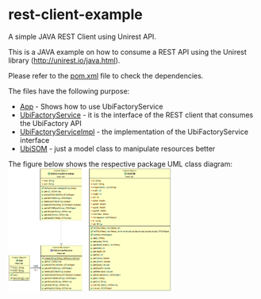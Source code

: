 # rest-client-example
A simple JAVA REST Client using Unirest API.

This is a JAVA example on how to consume a REST API using the Unirest library (http://unirest.io/java.html).

Please refer to the [pom.xml](https://github.com/carlosbate/rest-client-example/blob/master/pom.xml) file to check the dependencies.

The files have the following purpose:
  * [App](https://github.com/carlosbate/rest-client-example/blob/master/src/main/java/thesis/rest/App.java) - Shows how to use UbiFactoryService
  * [UbiFactoryService](https://github.com/carlosbate/rest-client-example/blob/master/src/main/java/thesis/rest/UbiFactoryService.java) - it is the interface of the REST client that consumes the UbiFactory API
  * [UbiFactoryServiceImpl](https://github.com/carlosbate/rest-client-example/blob/master/src/main/java/thesis/rest/UbiFactoryServiceImpl.java) - the implementation of the UbiFactoryService interface
  * [UbiSOM](https://github.com/carlosbate/rest-client-example/blob/master/src/main/java/thesis/rest/UbiSOM.java) - just a model class to manipulate resources better

The figure below shows the respective package UML class diagram:
<img src="https://github.com/carlosbate/rest-client-example/blob/master/class-diagram.png" width="65%">
